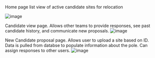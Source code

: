 Home page list view of active candidate sites for relocation

![image](https://github.com/jakegillespie6/CC_Relocations_PowerApp/assets/64338143/0fc71ccc-69e3-47c1-ba54-0b3f7b4d9260)

Candidate view page.
Allows other teams to provide responses, see past candidate history, and communicate new proposals.
![image](https://github.com/jakegillespie6/CC_Relocations_PowerApp/assets/64338143/2504584a-e90e-4999-8538-0a69bb102b96)

New Candidate proposal page.
Allows user to upload a site based on ID. Data is pulled from databse to populate information about the pole. 
Can assign responses to other users.
![image](https://github.com/jakegillespie6/CC_Relocations_PowerApp/assets/64338143/421d2f38-74e7-4c6f-a0a7-fd91bc7e57d3)
